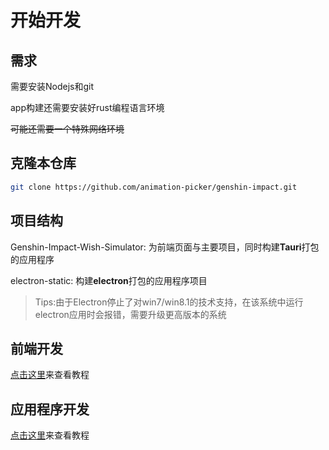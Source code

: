 # 开始开发

## 需求

需要安装Nodejs和git

app构建还需要安装好rust编程语言环境

~~可能还需要一个特殊网络环境~~

## 克隆本仓库

```bash
git clone https://github.com/animation-picker/genshin-impact.git
```

## 项目结构

Genshin-Impact-Wish-Simulator: 为前端页面与主要项目，同时构建**Tauri**打包的应用程序

electron-static: 构建**electron**打包的应用程序项目

> Tips:由于Electron停止了对win7/win8.1的技术支持，在该系统中运行electron应用时会报错，需要升级更高版本的系统

## 前端开发

[点击这里](frontend.md)来查看教程

## 应用程序开发
[点击这里](app.md)来查看教程

